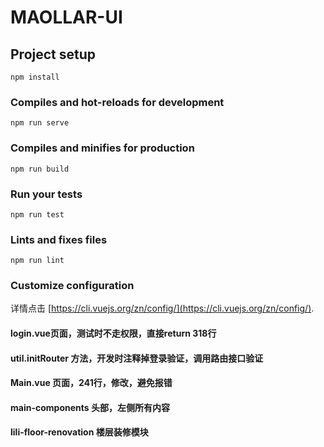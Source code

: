 # MAOLLAR-UI

## Project setup
```
npm install
```

### Compiles and hot-reloads for development
```
npm run serve
```

### Compiles and minifies for production
```
npm run build
```

### Run your tests
```
npm run test
```

### Lints and fixes files
```
npm run lint
```

### Customize configuration
详情点击 [https://cli.vuejs.org/zn/config/](https://cli.vuejs.org/zn/config/).

####  login.vue页面，测试时不走权限，直接return  318行
####  util.initRouter 方法，开发时注释掉登录验证，调用路由接口验证
####  Main.vue 页面，241行，修改，避免报错

#### main-components  头部，左侧所有内容

#### lili-floor-renovation  楼层装修模块
     
